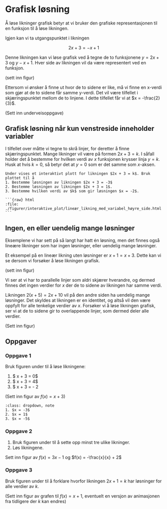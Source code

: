 # Grafisk løsning

Å løse likninger grafisk betyr at vi bruker den grafiske representasjonen til en funksjon til å løse likningen. 

Igjen kan vi ta utgangspunktet i likningen

$$
2x + 3 = -x + 1
$$

Denne likningen kan vi løse grafisk ved å tegne de to funksjonene $y = 2x + 3$ og $y -x + 1$. Hver side av likningen vil da være representert ved en funksjon. 

(sett inn figur)

Ettersom vi ønsker å finne ut hvor de to sidene er like, må vi finne en x-verdi som gjør at de to sidene får samme y-verdi. Det vil være tilfellet i skjæringspunktet mellom de to linjene. I dette tilfellet får vi at $x = -\frac{2}{3}$. 

(Sett inn underveisoppgave)

## Grafisk løsning når kun venstreside inneholder variabler
I tilfellet over måtte vi tegne to skrå linjer, for deretter å finne skjæringspunktet. Mange likninger vil være på formen $2 x + 3 = k$. I såfall holder det å bestemme for hvilken verdi av $x$ funksjonen krysser linja $y = k$. Husk at hvis $k = 0$, så betyr det at $y = 0$ som er det samme som $x$-aksen.

````{admonition} Underveisoppgave 1
Under vises et interaktivt plott for likningen $2x + 3 = k$. Bruk plottet til å 
1. Bestemme løsningen av likningen $2x + 3 = -3$
2. Bestemme løsningen av likningen $2x + 3 = 1$.
3. Bestemme hvilken verdi av $k$ som gir løsningen $x = -2$.

```{raw} html
:file: ./figurer/interaktive_plot/lineær_likning_med_variabel_høyre_side.html
```
````

## Ingen, en eller uendelig mange løsninger
Eksemplene vi har sett på så langt har hatt én løsning, men det finnes også lineære likninger som har ingen løsninger, eller uendelig mange løsninger. 

Et eksempel på en lineær likning uten løsninger er $x + 1 = x + 3$. Dette kan vi se dersom vi forsøker å løse likningen grafisk. 

(sett inn figur)

Vi ser at vi har to parallelle linjer som aldri skjærer hverandre, og dermed finnes det ingen verdier for $x$ der de to sidene av likningen har samme verdi. 

Likningen $2(x+5) = 2x + 10$ vil på den andre siden ha uendelig mange løsninger. Det skyldes at likningen er en identitet, og altså vil den være oppfylt for alle tenkelige verdier av $x$. Forsøker vi å løse likningen grafisk, ser vi at de to sidene gir to overlappende linjer, som dermed deler alle verdier. 

(Sett inn figur)

## Oppgaver
### Oppgave 1
Bruk figuren under til å løse likningene: 

1. $ x + 3 = 0$
2. $ x + 3 = 4$
3. $ x + 3 = - 2

(Sett inn figur av $f(x)=x+3$)

```{admonition} Fasit
:class: dropdown, note
1. $x = -3$
2. $x = 1$
3. $x = -5$

```

### Oppgave 2
1. Bruk figuren under til å sette opp minst tre ulike likninger. 
2. Løs likningene. 

Sett inn figur av $f(x) = 3x - 1$ og $f(x) = -\frac{x}{x} + 2$

### Oppgave 3
Bruk figuren under til å forklare hvorfor likningen $2x+1 = k$ har løsninger for alle verdier av $k$. 

(Sett inn figur av grafen til $f(x)=x+1$, eventuelt en versjon av animasjonen fra tidligere der $k$ kan endres)

